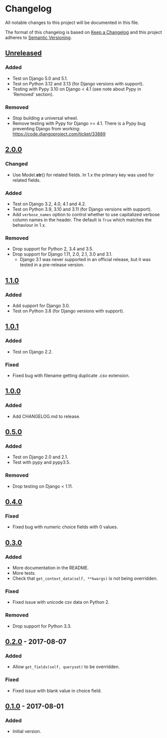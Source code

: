 # Changelog
All notable changes to this project will be documented in this file.

The format of this changelog is based on [Keep a Changelog](http://keepachangelog.com/en/1.0.0/)
and this project adheres to [Semantic Versioning](http://semver.org/spec/v2.0.0.html).

## [Unreleased]
### Added
- Test on Django 5.0 and 5.1.
- Test on Python 3.12 and 3.13 (for Django versions with support).
- Testing with Pypy 3.10 on Django < 4.1 (see note about Pypy in 'Removed' section).

### Removed
- Stop building a universal wheel.
- Remove testing with Pypy for Django >= 4.1. There is a Pypy bug preventing Django from working:
  https://code.djangoproject.com/ticket/33889

## [2.0.0]
### Changed
- Use Model.__str__() for related fields. In 1.x the primary key was used for related fields.

### Added
- Test on Django 3.2, 4.0, 4.1 and 4.2.
- Test on Python 3.9, 3.10 and 3.11 (for Django versions with support).
- Add `verbose_names` option to control whether to use capitalized verbose column names in the header. The default is
 `True` which matches the behaviour in 1.x.

### Removed
- Drop support for Python 2, 3.4 and 3.5.
- Drop support for Django 1.11, 2.0, 2.1, 3.0 and 3.1.
  - Django 3.1 was never supported in an official release, but it was tested in a pre-release version.

## [1.1.0]
### Added
- Add support for Django 3.0.
- Test on Python 3.8 (for Django versions with support).

## [1.0.1]
### Added
- Test on Django 2.2.

### Fixed
- Fixed bug with filename getting duplicate .csv extension.

## [1.0.0]
### Added
- Add CHANGELOG.md to release.

## [0.5.0]
### Added
- Test on Django 2.0 and 2.1.
- Test with pypy and pypy3.5.

### Removed
- Drop testing on Django < 1.11.

## [0.4.0]
### Fixed
- Fixed bug with numeric choice fields with 0 values.

## [0.3.0]
### Added
- More documentation in the README.
- More tests.
- Check that `get_context_data(self, **kwargs)` is not being overridden.

### Fixed
- Fixed issue with unicode csv data on Python 2.

### Removed
- Drop support for Python 3.3.

## [0.2.0] - 2017-08-07
### Added
- Allow `get_fields(self, queryset)` to be overridden.

### Fixed
- Fixed issue with blank value in choice field.

## [0.1.0] - 2017-08-01
### Added
- Initial version.

[Unreleased]: https://github.com/benkonrath/django-csv-export-view/compare/2.0.0...HEAD
[2.0.0]: https://github.com/benkonrath/django-csv-export-view/compare/1.1.0...2.0.0
[1.1.0]: https://github.com/benkonrath/django-csv-export-view/compare/1.0.1...1.1.0
[1.0.1]: https://github.com/benkonrath/django-csv-export-view/compare/1.0.0...1.0.1
[1.0.0]: https://github.com/benkonrath/django-csv-export-view/compare/0.5.0...1.0.0
[0.5.0]: https://github.com/benkonrath/django-csv-export-view/compare/0.4.0...0.5.0
[0.4.0]: https://github.com/benkonrath/django-csv-export-view/compare/0.3.0...0.4.0
[0.3.0]: https://github.com/benkonrath/django-csv-export-view/compare/0.2.0...0.3.0
[0.2.0]: https://github.com/benkonrath/django-csv-export-view/compare/0.1.0...0.2.0
[0.1.0]: https://github.com/benkonrath/django-csv-export-view/compare/4a8792dbaf97c7fdb5de77dbc9fc0c28c5c54eab...0.1.0
